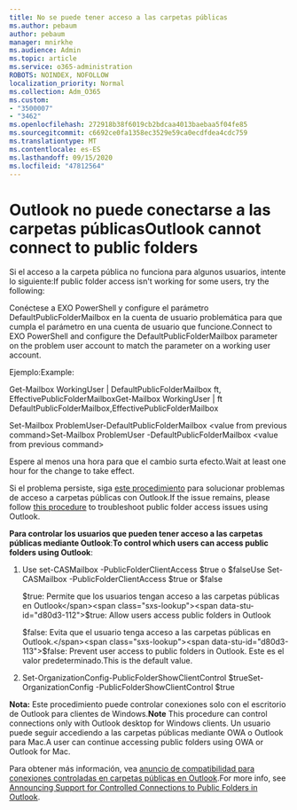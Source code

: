 ```yaml
---
title: No se puede tener acceso a las carpetas públicas
ms.author: pebaum
author: pebaum
manager: mnirkhe
ms.audience: Admin
ms.topic: article
ms.service: o365-administration
ROBOTS: NOINDEX, NOFOLLOW
localization_priority: Normal
ms.collection: Adm_O365
ms.custom:
- "3500007"
- "3462"
ms.openlocfilehash: 272918b38f6019cb2bdcaa4013baebaa5f04fe85
ms.sourcegitcommit: c6692ce0fa1358ec3529e59ca0ecdfdea4cdc759
ms.translationtype: MT
ms.contentlocale: es-ES
ms.lasthandoff: 09/15/2020
ms.locfileid: "47812564"
---
```

# <a name="outlook-cannot-connect-to-public-folders"></a><span data-ttu-id="d80d3-102">Outlook no puede conectarse a las carpetas públicas</span><span class="sxs-lookup"><span data-stu-id="d80d3-102">Outlook cannot connect to public folders</span></span>

<span data-ttu-id="d80d3-103">Si el acceso a la carpeta pública no funciona para algunos usuarios, intente lo siguiente:</span><span class="sxs-lookup"><span data-stu-id="d80d3-103">If public folder access isn't working for some users, try the following:</span></span>

<span data-ttu-id="d80d3-104">Conéctese a EXO PowerShell y configure el parámetro DefaultPublicFolderMailbox en la cuenta de usuario problemática para que cumpla el parámetro en una cuenta de usuario que funcione.</span><span class="sxs-lookup"><span data-stu-id="d80d3-104">Connect to EXO PowerShell and configure the DefaultPublicFolderMailbox parameter on the problem user account to match the parameter on a working user account.</span></span>

<span data-ttu-id="d80d3-105">Ejemplo:</span><span class="sxs-lookup"><span data-stu-id="d80d3-105">Example:</span></span>

<span data-ttu-id="d80d3-106">Get-Mailbox WorkingUser | DefaultPublicFolderMailbox ft, EffectivePublicFolderMailbox</span><span class="sxs-lookup"><span data-stu-id="d80d3-106">Get-Mailbox WorkingUser | ft DefaultPublicFolderMailbox,EffectivePublicFolderMailbox</span></span>

<span data-ttu-id="d80d3-107">Set-Mailbox ProblemUser-DefaultPublicFolderMailbox \<value from previous command></span><span class="sxs-lookup"><span data-stu-id="d80d3-107">Set-Mailbox ProblemUser -DefaultPublicFolderMailbox \<value from previous command></span></span>

<span data-ttu-id="d80d3-108">Espere al menos una hora para que el cambio surta efecto.</span><span class="sxs-lookup"><span data-stu-id="d80d3-108">Wait at least one hour for the change to take effect.</span></span>

<span data-ttu-id="d80d3-109">Si el problema persiste, siga [este procedimiento](https://aka.ms/pfcte) para solucionar problemas de acceso a carpetas públicas con Outlook.</span><span class="sxs-lookup"><span data-stu-id="d80d3-109">If the issue remains, please follow [this procedure](https://aka.ms/pfcte) to troubleshoot public folder access issues using Outlook.</span></span>
 
<span data-ttu-id="d80d3-110">**Para controlar los usuarios que pueden tener acceso a las carpetas públicas mediante Outlook**:</span><span class="sxs-lookup"><span data-stu-id="d80d3-110">**To control which users can access public folders using Outlook**:</span></span>

1.  <span data-ttu-id="d80d3-111">Use set-CASMailbox <mailboxname> -PublicFolderClientAccess $true o $false</span><span class="sxs-lookup"><span data-stu-id="d80d3-111">Use Set-CASMailbox <mailboxname> -PublicFolderClientAccess $true or $false</span></span>  
      
    <span data-ttu-id="d80d3-112">$true: Permite que los usuarios tengan acceso a las carpetas públicas en Outlook</span><span class="sxs-lookup"><span data-stu-id="d80d3-112">$true: Allow users access public folders in Outlook</span></span>  
      
    <span data-ttu-id="d80d3-113">$false: Evita que el usuario tenga acceso a las carpetas públicas en Outlook.</span><span class="sxs-lookup"><span data-stu-id="d80d3-113">$false: Prevent user access to public folders in Outlook.</span></span> <span data-ttu-id="d80d3-114">Este es el valor predeterminado.</span><span class="sxs-lookup"><span data-stu-id="d80d3-114">This is the default value.</span></span>  
        
2.  <span data-ttu-id="d80d3-115">Set-OrganizationConfig-PublicFolderShowClientControl $true</span><span class="sxs-lookup"><span data-stu-id="d80d3-115">Set-OrganizationConfig -PublicFolderShowClientControl $true</span></span>   
      
<span data-ttu-id="d80d3-116">**Nota:** Este procedimiento puede controlar conexiones solo con el escritorio de Outlook para clientes de Windows.</span><span class="sxs-lookup"><span data-stu-id="d80d3-116">**Note** This procedure can control connections only with Outlook desktop for Windows clients.</span></span> <span data-ttu-id="d80d3-117">Un usuario puede seguir accediendo a las carpetas públicas mediante OWA o Outlook para Mac.</span><span class="sxs-lookup"><span data-stu-id="d80d3-117">A user can continue accessing public folders using OWA or Outlook for Mac.</span></span>
 
<span data-ttu-id="d80d3-118">Para obtener más información, vea [anuncio de compatibilidad para conexiones controladas en carpetas públicas en Outlook](https://aka.ms/controlpf).</span><span class="sxs-lookup"><span data-stu-id="d80d3-118">For more info, see [Announcing Support for Controlled Connections to Public Folders in Outlook](https://aka.ms/controlpf).</span></span>